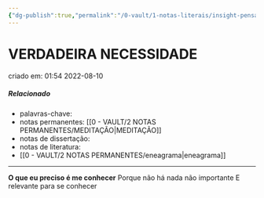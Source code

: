 ```yaml
---
{"dg-publish":true,"permalink":"/0-vault/1-notas-literais/insight-pensamento-e-meditacao/verdadeira-necessidade/","dgHomeLink":true,"dgShowLocalGraph":true,"dgShowFileTree":true,"dgEnableSearch":true}
---
```


# VERDADEIRA NECESSIDADE
criado em: 01:54 2022-08-10

##### Relacionado
- palavras-chave: 
- notas permanentes: [[0 - VAULT/2 NOTAS PERMANENTES/MEDITAÇÃO\|MEDITAÇÃO]]
- notas de dissertação:
- notas de literatura: 
- [[0 - VAULT/2 NOTAS PERMANENTES/eneagrama\|eneagrama]]

---

**O que eu preciso é me conhecer**
Porque não há nada não importante
E relevante para se conhecer

  
  